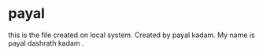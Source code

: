 # payal
 this is the file created on local system.
Created by payal kadam.
My name is payal dashrath kadam .